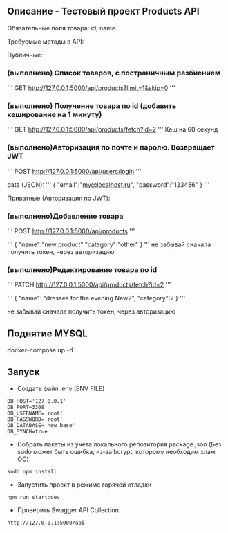 ## Описание - Тестовый проект Products API

Обязательные поля товара: id, name.

Требуемые методы в API:

Публичные:
### (выполнено) Список товаров, с постраничным разбиением
'''
GET http://127.0.0.1:5000/api/products?limit=1&skip=0 
'''

### (выполнено) Получение товара по id (добавить кеширование на 1 минуту)
'''
GET http://127.0.0.1:5000/api/products/fetch?id=2
'''
Кеш на 60 секунд

### (выполнено)Авторизация по почте и паролю. Возвращает JWT
'''
POST http://127.0.0.1:5000/api/users/login
'''

data (JSON):
'''
{
    "email":"my@localhost.ru",
    "password":"123456"
}
'''

Приватные (Авторизация по JWT):

### (выполнено)Добавление товара
'''
POST http://127.0.0.1:5000/api/products
'''


'''
{
    "name":"new product"
    "category":"other"
}
'''
не забывай сначала получить токен, через авторизацию

### (выполнено)Редактирование товара по id
'''
PATCH http://127.0.0.1:5000/api/products/fetch?id=2
'''

'''
{
    "name": "dresses for the evening New2",
    "category":2
}
'''

не забывай сначала получить токен, через авторизацию

## Поднятие MYSQL
docker-compose up -d

## Запуск
- Создать файл .env (ENV FILE)

```
DB_HOST='127.0.0.1'
DB_PORT=3308
DB_USERNAME='root'
DB_PASSWORD='root'
DB_DATABASE='new_base'
DB_SYNCH=true
```

- Собрать пакеты из учета локального репозитория package.json (Без sudo может быть ошибка, из-за bcrypt, которому необходим хлам ОС)

```
sudo npm install
```

- Запустить проект в режиме горячей отладки 

```
npm run start:dev
```

- Проверить Swagger API Collection

```
http://127.0.0.1:5000/api
```